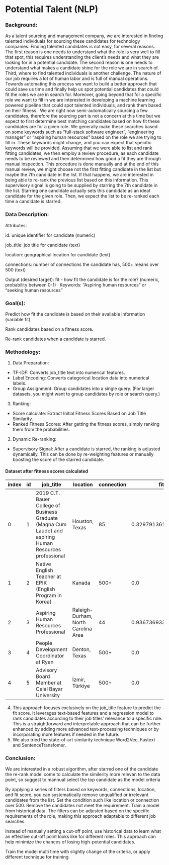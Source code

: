 # Potential Talent (NLP)

### Background:

As a talent sourcing and management company, we are interested in finding talented individuals for sourcing these candidates for technology companies. Finding talented candidates is not easy, for several reasons. The first reason is one needs to understand what the role is very well to fill that spot, this requires understanding the client’s needs and what they are looking for in a potential candidate. The second reason is one needs to understand what makes a candidate shine for the role we are in search of. Third, where to find talented individuals is another challenge. The nature of our job requires a lot of human labor and is full of manual operations. Towards automating this process we want to build a better approach that could save us time and finally help us spot potential candidates that could fit the roles we are in search for. Moreover, going beyond that for a specific role we want to fill in we are interested in developing a machine learning powered pipeline that could spot talented individuals, and rank them based on their fitness.  We are right now semi-automatically sourcing a few candidates, therefore the sourcing part is not a concern at this time but we expect to first determine best matching candidates based on how fit these candidates are for a given role. We generally make these searches based on some keywords such as “full-stack software engineer”, “engineering manager” or “aspiring human resources” based on the role we are trying to fill in. These keywords might change, and you can expect that specific keywords will be provided. Assuming that we were able to list and rank fitting candidates, we then employ a review procedure, as each candidate needs to be reviewed and then determined how good a fit they are through manual inspection. This procedure is done manually and at the end of this manual review, we might choose not the first fitting candidate in the list but maybe the 7th candidate in the list. If that happens, we are interested in being able to re-rank the previous list based on this information. This supervisory signal is going to be supplied by starring the 7th candidate in the list. Starring one candidate actually sets this candidate as an ideal candidate for the given role. Then, we expect the list to be re-ranked each time a candidate is starred. 


### Data Description:  

Attributes:

id: unique identifier for candidate (numeric)

job_title: job title for candidate (text)

location: geographical location for candidate (text)

connections: number of connections the candidate has, 500+ means over 500 (text)

Output (desired target): fit - how fit the candidate is for the role? (numeric, probability between 0-1)
 
Keywords: “Aspiring human resources” or “seeking human resources”

### Goal(s):

Predict how fit the candidate is based on their available information (variable fit)

Rank candidates based on a fitness score.

Re-rank candidates when a candidate is starred.

### Methodology:

1.	Data Preparation:
- TF-IDF: Converts job_title text into numerical features.
- Label Encoding: Converts categorical location data into numerical labels.
- Group Assignment: Group candidates into a single query. (For larger datasets, you might want to group candidates by role or search query.)

3.	Ranking:
- Score calculate: Extract Initial Fitness Scores Based on Job Title Similarity.
- Ranked Fitness Scores: After getting the fitness scores, simply ranking them from the probabilities.
 

3.	Dynamic Re-ranking:
- Supervisory Signal: After a candidate is starred, the ranking is adjusted dynamically. This can be done by re-weighting features or manually boosting the score of the starred candidate.

#### Dataset after fitness scores calculated

|index|id|job\_title|location|connection|fit|
|---|---|---|---|---|---|
|0|1|2019 C\.T\. Bauer College of Business Graduate \(Magna Cum Laude\) and aspiring Human Resources professional|Houston, Texas|85|0\.32979136199300013|
|1|2|Native English Teacher at EPIK \(English Program in Korea\)|Kanada|500+ |0\.0|
|2|3|Aspiring Human Resources Professional|Raleigh-Durham, North Carolina Area|44|0\.9367369336368755|
|3|4|People Development Coordinator at Ryan|Denton, Texas|500+ |0\.0|
|4|5|Advisory Board Member at Celal Bayar University|İzmir, Türkiye|500+ |0\.0|

4. This approach focuses exclusively on the job_title feature to predict the fit score. It leverages text-based features and a regression model to rank candidates according to their job titles’ relevance to a specific role. This is a straightforward and interpretable approach that can be further enhanced by adding more advanced text-processing techniques or by incorporating more features if needed in the future.
5. We also tried the state-of-art similarity technique Word2Vec, Fastext and SentenceTransfomer.

### Conclusion:

We are interested in a robust algorithm, after starred one of the candidate the re-rank model come to calculate the similerity more relevan to the data point, so suggest to mannual select the top candidate as the model criteria

By applying a series of filters based on keywords, connections, location, and fit score, you can systematically remove unqualified or irrelevant candidates from the list. Set the condition such like location or connection over 500. Remove the candidates not meet the requirement. Train a model from historical data. The filters can be adjusted based on the specific requirements of the role, making this approach adaptable to different job searches.

Instead of manually setting a cut-off point, use historical data to learn what an effective cut-off point looks like for different roles. This approach can help minimize the chances of losing high-potential candidates.

Train the model multi time with slightly change of the criteria, or apply different technique for training




